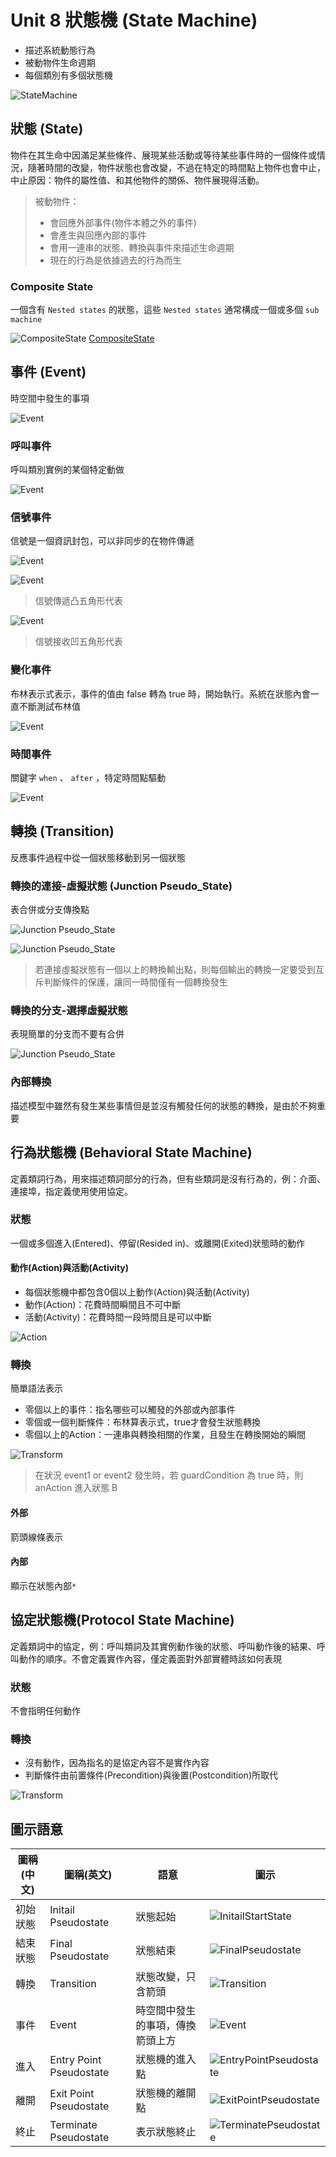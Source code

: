 # Unit 8 狀態機 (State Machine)

* 描述系統動態行為
* 被動物件生命週期
* 每個類別有多個狀態機

![StateMachine](images/StateMachine_TopGround.PNG "StateMachine")

## 狀態 (State)

物件在其生命中因滿足某些條件、展現某些活動或等待某些事件時的一個條件或情況，隨著時間的改變，物件狀態也會改變，不過在特定的時間點上物件也會中止，中止原因：物件的屬性值、和其他物件的關係、物件展現得活動。

> 被動物件：
> * 會回應外部事件(物件本體之外的事件)
> * 會產生與回應內部的事件
> * 會用一連串的狀態、轉換與事件來描述生命週期
> * 現在的行為是依據過去的行為而生

### Composite State

一個含有 `Nested states` 的狀態，這些 `Nested states` 通常構成一個或多個 `sub machine`

![CompositeState](images/StateMachine_CompositeState.PNG "CompositeState")
[CompositeState](images/StateMachine_CompositeState2.PNG "CompositeState")

## 事件 (Event)

時空間中發生的事項

![Event](images/StateMachine_Event.PNG "Event")

### 呼叫事件

呼叫類別實例的某個特定動做

![Event](images/StateMachine_Event2.PNG "Event")

### 信號事件

信號是一個資訊封包，可以非同步的在物件傳遞

![Event](images/StateMachine_Event3.PNG "Event")

![Event](images/StateMachine_Event4.PNG "Event")

> 信號傳遞凸五角形代表

![Event](images/StateMachine_Event5.PNG "Event")

> 信號接收凹五角形代表

### 變化事件

布林表示式表示，事件的值由 false 轉為 true 時，開始執行。系統在狀態內會一直不斷測試布林值

![Event](images/StateMachine_Event6.PNG "Event")

### 時間事件

關鍵字 `when` 、 `after` ，特定時間點驅動

![Event](images/StateMachine_Event7.PNG "Event")

## 轉換 (Transition)

反應事件過程中從一個狀態移動到另一個狀態

### 轉換的連接-虛擬狀態 (Junction Pseudo_State)

表合併或分支傳換點

![Junction Pseudo_State](images/StateMachine_JunctionPseudoState.PNG "Junction Pseudo_State")

![Junction Pseudo_State](images/StateMachine_JunctionPseudoState2.PNG "Junction Pseudo_State")

> 若連接虛擬狀態有一個以上的轉換輸出點，則每個輸出的轉換一定要受到互斥判斷條件的保護，讓同一時間僅有一個轉換發生


### 轉換的分支-選擇虛擬狀態

表現簡單的分支而不要有合併

![Junction Pseudo_State](images/StateMachine_JunctionPseudoState3.PNG "Junction Pseudo_State")


### 內部轉換

描述模型中雖然有發生某些事情但是並沒有觸發任何的狀態的轉換，是由於不夠重要

## 行為狀態機 (Behavioral State Machine)

定義類詞行為，用來描述類詞部分的行為，但有些類詞是沒有行為的，例：介面、連接埠，指定義使用使用協定。

### 狀態

一個或多個進入(Entered)、停留(Resided in)、或離開(Exited)狀態時的動作

#### 動作(Action)與活動(Activity)

* 每個狀態機中都包含0個以上動作(Action)與活動(Activity)
* 動作(Action)：花費時間瞬間且不可中斷
* 活動(Activity)：花費時間一段時間且是可以中斷

 ![Action](images/StateMachine_Action.PNG "Action")


### 轉換

簡單語法表示

* 零個以上的事件：指名哪些可以觸發的外部或內部事件
* 零個或一個判斷條件：布林算表示式，true才會發生狀態轉換
* 零個以上的Action：一連串與轉換相關的作業，且發生在轉換開始的瞬間

 ![Transform](images/StateMachine_Transform2.PNG "Transform")

> 在狀況 event1 or event2 發生時，若 guardCondition 為 true 時，則 anAction 進入狀態 B 

#### 外部

箭頭線條表示

#### 內部

顯示在狀態內部`*`

## 協定狀態機(Protocol State Machine)

定義類詞中的協定，例：呼叫類詞及其實例動作後的狀態、呼叫動作後的結果、呼叫動作的順序。不會定義實作內容，僅定義面對外部實體時該如何表現

### 狀態

不會指明任何動作

### 轉換

* 沒有動作，因為指名的是協定內容不是實作內容
* 判斷條件由前置條件(Precondition)與後置(Postcondition)所取代

![Transform](images/StateMachine_Transform3.PNG "Transform")


## 圖示語意

圖稱(中文) | 圖稱(英文) | 語意 | 圖示
---------|----------|---------- | ----------
初始狀態 | Initail Pseudostate | 狀態起始 | ![InitailStartState](images/StateMachine_InitailStartState.PNG "InitailStartState")
結束狀態 | Final Pseudostate | 狀態結束 |  ![FinalPseudostate](images/StateMachine_StopState.PNG "FinalPseudostate")
轉換 | Transition | 狀態改變，只含箭頭 | ![Transition](images/StateMachine_Transform.PNG "Transition")
事件 | Event | 時空間中發生的事項，傳換箭頭上方 | ![Event](images/StateMachine_Transform.PNG "Event")
進入 | Entry Point Pseudostate | 狀態機的進入點 | ![EntryPointPseudostate](images/StateMachine_EntryState.PNG "EntryPointPseudostate")
離開 | Exit Point Pseudostate |  狀態機的離開點  | ![ExitPointPseudostate](images/StateMachine_EntryState.PNG "ExitPointPseudostate")
終止 | Terminate Pseudostate | 表示狀態終止 |![TerminatePseudostate](images/StateMachine_TerminatePseudostate.PNG "TerminatePseudostate")